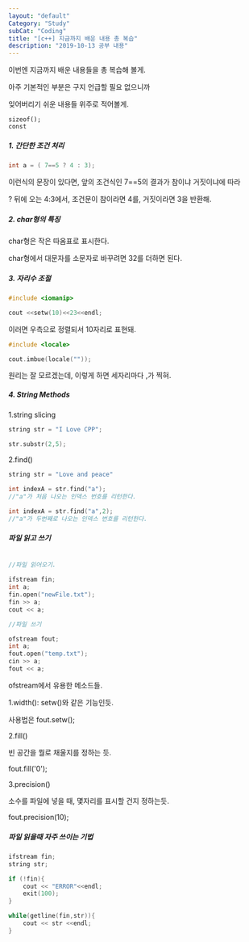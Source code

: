 ```yaml
---
layout: "default"
Category: "Study"
subCat: "Coding"
title: "[c++] 지금까지 배운 내용 총 복습"
description: "2019-10-13 공부 내용"
---
```


이번엔 지금까지 배운 내용들을 총 복습해 볼게.

아주 기본적인 부분은 구지 언급할 필요 없으니까

잊어버리기 쉬운 내용들 위주로 적어볼게.

~~~
sizeof();
const
~~~

<h5>1. 간단한 조건 처리</h5>

~~~c++
int a = ( 7==5 ? 4 : 3);
~~~

이런식의 문장이 있다면, 앞의 조건식인 7==5의 결과가 참이냐 거짓이냐에 따라

? 뒤에 오는 4:3에서, 조건문이 참이라면 4를, 거짓이라면 3을 반환해.

<h5>2. char형의 특징</h5>

char형은 작은 따옴표로 표시한다.

char형에서 대문자를 소문자로 바꾸려면 32를 더하면 된다.



<h5>3. 자리수 조절</h5>

~~~c++
#include <iomanip>

cout <<setw(10)<<23<<endl;

~~~


이러면 우측으로 정렬되서 10자리로 표현돼.


~~~c++
#include <locale>

cout.imbue(locale(""));
~~~

원리는 잘 모르겠는데, 이렇게 하면 세자리마다 ,가 찍혀.


<h5>4. String Methods</h5>


1.string slicing
~~~c++
string str = "I Love CPP";

str.substr(2,5);
~~~

2.find()

~~~c++
string str = "Love and peace"

int indexA = str.find("a");
//"a"가 처음 나오는 인덱스 번호를 리턴한다.

int indexA = str.find("a",2);
//"a"가 두번째로 나오는 인덱스 번호를 리턴한다.
~~~


<h5>파일 읽고 쓰기 </h5>

~~~c++

//파일 읽어오기.

ifstream fin;
int a;
fin.open("newFile.txt");
fin >> a;
cout << a;

//파일 쓰기

ofstream fout;
int a;
fout.open("temp.txt");
cin >> a;
fout << a;

~~~

ofstream에서 유용한 메소드들.

1.width(): setw()와 같은 기능인듯.

사용법은 fout.setw();

2.fill()

빈 공간을 뭘로 채울지를 정하는 듯.

fout.fill('0');

3.precision()

소수를 파일에 넣을 때, 몇자리를 표시할 건지 정하는듯.

fout.precision(10);

<h5>파일 읽을때 자주 쓰이는 기법</h5>

~~~c++
ifstream fin;
string str;

if (!fin){
    cout << "ERROR"<<endl;
    exit(100);
}

while(getline(fin,str)){
    cout << str <<endl;
}

~~~
